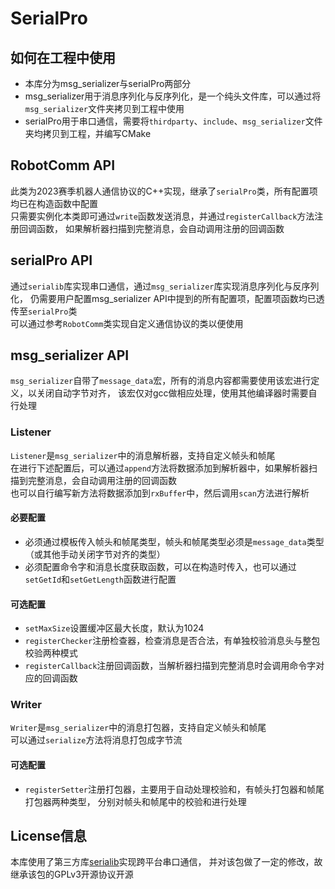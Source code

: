 # SerialPro
## 如何在工程中使用
* 本库分为msg_serializer与serialPro两部分
* msg_serializer用于消息序列化与反序列化，是一个纯头文件库，可以通过将`msg_serializer`文件夹拷贝到工程中使用
* serialPro用于串口通信，需要将`thirdparty`、`include`、`msg_serializer`文件夹均拷贝到工程，并编写CMake

## RobotComm API
此类为2023赛季机器人通信协议的C++实现，继承了`serialPro`类，所有配置项均已在构造函数中配置  
只需要实例化本类即可通过`write`函数发送消息，并通过`registerCallback`方法注册回调函数，
如果解析器扫描到完整消息，会自动调用注册的回调函数

## serialPro API
通过`serialib`库实现串口通信，通过`msg_serializer`库实现消息序列化与反序列化，
仍需要用户配置msg_serializer API中提到的所有配置项，配置项函数均已透传至`serialPro`类  
可以通过参考`RobotComm`类实现自定义通信协议的类以便使用

## msg_serializer API
`msg_serializer`自带了`message_data`宏，所有的消息内容都需要使用该宏进行定义，以关闭自动字节对齐，
该宏仅对gcc做相应处理，使用其他编译器时需要自行处理

### Listener
`Listener`是`msg_serializer`中的消息解析器，支持自定义帧头和帧尾  
在进行下述配置后，可以通过`append`方法将数据添加到解析器中，如果解析器扫描到完整消息，会自动调用注册的回调函数  
也可以自行编写新方法将数据添加到`rxBuffer`中，然后调用`scan`方法进行解析  
#### 必要配置
* 必须通过模板传入帧头和帧尾类型，帧头和帧尾类型必须是`message_data`类型（或其他手动关闭字节对齐的类型）
* 必须配置命令字和消息长度获取函数，可以在构造时传入，也可以通过`setGetId`和`setGetLength`函数进行配置
#### 可选配置
* `setMaxSize`设置缓冲区最大长度，默认为1024
* `registerChecker`注册检查器，检查消息是否合法，有单独校验消息头与整包校验两种模式
* `registerCallback`注册回调函数，当解析器扫描到完整消息时会调用命令字对应的回调函数

### Writer
`Writer`是`msg_serializer`中的消息打包器，支持自定义帧头和帧尾  
可以通过`serialize`方法将消息打包成字节流
#### 可选配置
* `registerSetter`注册打包器，主要用于自动处理校验和，有帧头打包器和帧尾打包器两种类型，
  分别对帧头和帧尾中的校验和进行处理

## License信息
本库使用了第三方库[serialib](https://github.com/imabot2/serialib)实现跨平台串口通信，
并对该包做了一定的修改，故继承该包的GPLv3开源协议开源
